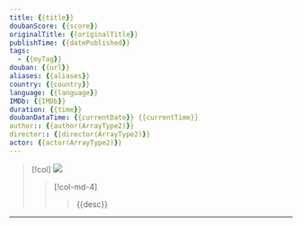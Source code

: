 ```yaml
---
title: {{title}}
doubanScore: {{score}}
originalTitle: {{originalTitle}}
publishTime: {{datePublished}}
tags: 
  - {{myTag}}
douban: {{url}}
aliases: {{aliases}}
country: {{country}}
language: {{language}}
IMDb: {{IMDb}}
duration: {{time}}
doubanDataTime: {{currentDate}} {{currentTime}}
author:: {{author(ArrayType2)}}
director:: {{director(ArrayType2)}}
actor: {{actor(ArrayType2)}}
---
```


> [!col]
> ![]({{imageData.url}})
> >[!col-md-4]
> > > {{desc}}

---
